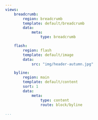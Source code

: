 ```yaml
---
views:
    breadcrumb:
        region: breadcrumb
        template: default/breadcrumb
        data:
            meta:
                type: breadcrumb

    flash:
        region: flash
        template: default/image
        data:
            src: "img/header-autumn.jpg"

    byline:
        region: main
        template: default/content
        sort: 1
        data:
            meta:
                type: content
                route: block/byline

...
```

